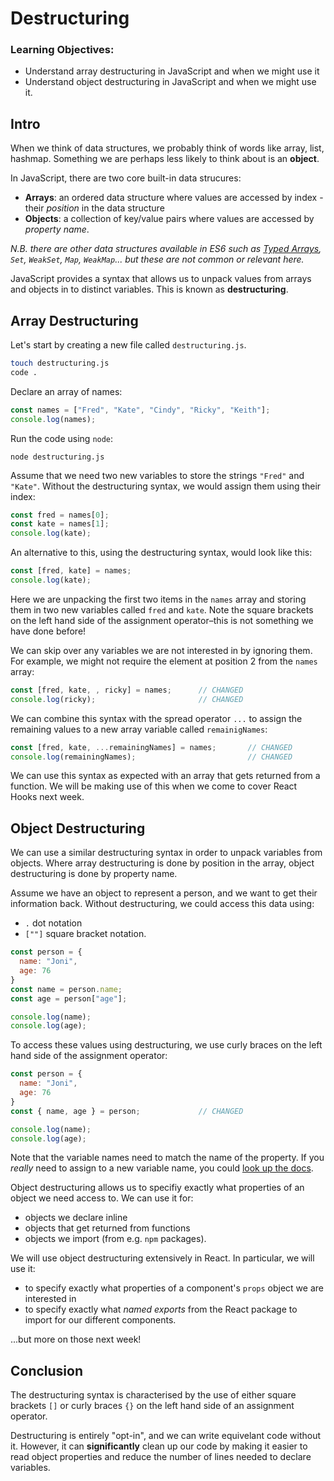 # Destructuring

### Learning Objectives:

- Understand array destructuring in JavaScript and when we might use it
- Understand object destructuring in JavaScript and when we might use it.

## Intro

When we think of data structures, we probably think of words like array, list, hashmap. Something we are perhaps less likely to think about is an **object**.

In JavaScript, there are two core built-in data strucures:
- **Arrays**: an ordered data structure where values are accessed by index - their *position* in the data structure
- **Objects**: a collection of key/value pairs where values are accessed by *property name*.

*N.B. there are other data structures available in ES6 such as [Typed Arrays](https://developer.mozilla.org/en-US/docs/Web/JavaScript/Typed_arrays), `Set`, `WeakSet`, `Map`, `WeakMap`... but these are not common or relevant here.*

JavaScript provides a syntax that allows us to unpack values from arrays and objects in to distinct variables. This is known as **destructuring**.

## Array Destructuring

Let's start by creating a new file called `destructuring.js`.

```zsh
touch destructuring.js
code .
```

Declare an array of names:

```javascript
const names = ["Fred", "Kate", "Cindy", "Ricky", "Keith"];
console.log(names);
```

Run the code using `node`:

```shell
node destructuring.js
```

Assume that we need two new variables to store the strings `"Fred"` and `"Kate"`. Without the destructuring syntax, we would assign them using their index:
```javascript
const fred = names[0];
const kate = names[1];
console.log(kate);
```

An alternative to this, using the destructuring syntax, would look like this:

```javascript
const [fred, kate] = names;
console.log(kate);
```

Here we are unpacking the first two items in the `names` array and storing them in two new variables called `fred` and `kate`. Note the square brackets on the left hand side of the assignment operator–this is not something we have done before!

We can skip over any variables we are not interested in by ignoring them. For example, we might not require the element at position 2 from the `names` array:

```javascript
const [fred, kate, , ricky] = names;      // CHANGED
console.log(ricky);                       // CHANGED
```

We can combine this syntax with the spread operator `...` to assign the remaining values to a new array variable called `remainigNames`:

```javascript
const [fred, kate, ...remainingNames] = names;       // CHANGED
console.log(remainingNames);                         // CHANGED
```

We can use this syntax as expected with an array that gets returned from a function. We will be making use of this when we come to cover React Hooks next week.


## Object Destructuring

We can use a similar destructuring syntax in order to unpack variables from objects. Where array destructuring is done by position in the array, object destructuring is done by property name.

Assume we have an object to represent a person, and we want to get their information back. Without destructuring, we could access this data using:
- `.` dot notation
- `[""]` square bracket notation.

```javascript
const person = {
  name: "Joni",
  age: 76
}
const name = person.name;
const age = person["age"];

console.log(name);
console.log(age);
```

To access these values using destructuring, we use curly braces on the left hand side of the assignment operator:

```javascript
const person = {
  name: "Joni",
  age: 76
}
const { name, age } = person;             // CHANGED

console.log(name);
console.log(age);
```

Note that the variable names need to match the name of the property. If you *really* need to assign to a new variable name, you could [look up the docs](https://developer.mozilla.org/en-US/docs/Web/JavaScript/Reference/Operators/Destructuring_assignment#Assigning_to_new_variable_names).

Object destructuring allows us to specifiy exactly what properties of an object we need access to. We can use it for:
- objects we declare inline 
- objects that get returned from functions
- objects we import (from e.g. `npm` packages).

We will use object destructuring extensively in React. In particular, we will use it:
- to specify exactly what properties of a component's `props` object we are interested in
- to specify exactly what *named exports* from the React package to import for our different components.

...but more on those next week!

## Conclusion

The destructuring syntax is characterised by the use of either square brackets `[]` or curly braces `{}` on the left hand side of an assignment operator.

Destructuring is entirely "opt-in", and we can write equivelant code without it. However, it can **significantly** clean up our code by making it easier to read object properties and reduce the number of lines needed to declare variables.
